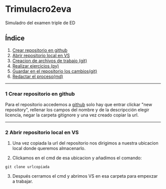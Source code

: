 # Trimulacro2eva
Simuladro del examen triple de ED

## Índice

1. [Crear repositorio en github](#punto1)
2. [Abrir repositorio local en VS](#punto2)
3. [Creacion de archivos de trabajo (git)](#punto3)
4. [Realizar ejercicios (py)](#punto4)
5. [Guardar en el repositorio los cambios(git)](#punto5)
6. [Redactar el proceso(md)](#punto6)
---
<div id="punto1">
</div>

### 1 Crear repositorio en github

Para el repositorio accedemos a  [github](https://github.com) solo hay que entrar clickar "new repository", rellenar los campos del nombre y de la descripcción elegir licencia, negar la carpeta gitignore y una vez creado copiar la url.

---
<div id="punto2">
</div>

### 2 Abrir repositorio local en VS

1. Una vez copiada la url del repositorio nos dirigimos a nuestra ubicacion local donde queremos almacenarlo.

2. Clickamos en el cmd de esa ubicacion y añadimos el comando:

 ```
 git clone urlcopiada

```
3. Después cerramos el cmd y abrimos VS en esa carpeta para empexzar a trabajar.

